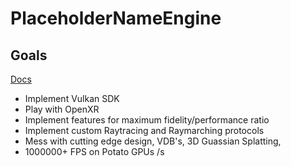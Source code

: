 # PlaceholderNameEngine

## Goals

[Docs](https://vulkan.lunarg.com/doc/sdk/1.3.290.0/linux/getting_started.html)
- Implement Vulkan SDK
- Play with OpenXR
- Implement features for maximum fidelity/performance ratio
- Implement custom Raytracing and Raymarching protocols
- Mess with cutting edge design, VDB's, 3D Guassian Splatting, 
- 1000000+ FPS on Potato GPUs /s

